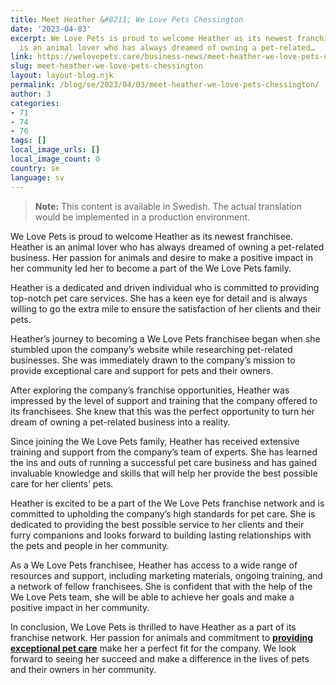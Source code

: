```yaml
---
title: Meet Heather &#8211; We Love Pets Chessington
date: '2023-04-03'
excerpt: We Love Pets is proud to welcome Heather as its newest franchisee. Heather
  is an animal lover who has always dreamed of owning a pet-related…
link: https://welovepets.care/business-news/meet-heather-we-love-pets-chessington/
slug: meet-heather-we-love-pets-chessington
layout: layout-blog.njk
permalink: /blog/se/2023/04/03/meet-heather-we-love-pets-chessington/
author: 3
categories:
- 71
- 74
- 76
tags: []
local_image_urls: []
local_image_count: 0
country: se
language: sv
---
```




> **Note:** This content is available in Swedish. The actual translation would be implemented in a production environment.

We Love Pets is proud to welcome Heather as its newest franchisee. Heather is an animal lover who has always dreamed of owning a pet-related business. Her passion for animals and desire to make a positive impact in her community led her to become a part of the We Love Pets family.

Heather is a dedicated and driven individual who is committed to providing top-notch pet care services. She has a keen eye for detail and is always willing to go the extra mile to ensure the satisfaction of her clients and their pets.

Heather’s journey to becoming a We Love Pets franchisee began when she stumbled upon the company’s website while researching pet-related businesses. She was immediately drawn to the company’s mission to provide exceptional care and support for pets and their owners.

After exploring the company’s franchise opportunities, Heather was impressed by the level of support and training that the company offered to its franchisees. She knew that this was the perfect opportunity to turn her dream of owning a pet-related business into a reality.

Since joining the We Love Pets family, Heather has received extensive training and support from the company’s team of experts. She has learned the ins and outs of running a successful pet care business and has gained invaluable knowledge and skills that will help her provide the best possible care for her clients’ pets.

Heather is excited to be a part of the We Love Pets franchise network and is committed to upholding the company’s high standards for pet care. She is dedicated to providing the best possible service to her clients and their furry companions and looks forward to building lasting relationships with the pets and people in her community.

As a We Love Pets franchisee, Heather has access to a wide range of resources and support, including marketing materials, ongoing training, and a network of fellow franchisees. She is confident that with the help of the We Love Pets team, she will be able to achieve her goals and make a positive impact in her community.

In conclusion, We Love Pets is thrilled to have Heather as a part of its franchise network. Her passion for animals and commitment to [**providing exceptional pet care**](https://welovepets.care/branch/chessington) make her a perfect fit for the company. We look forward to seeing her succeed and make a difference in the lives of pets and their owners in her community.